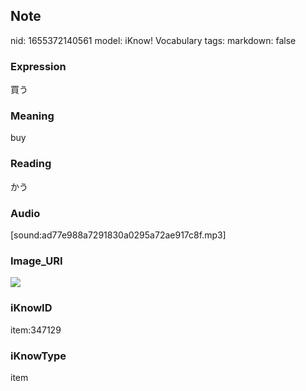 ## Note
nid: 1655372140561
model: iKnow! Vocabulary
tags: 
markdown: false

### Expression
買う

### Meaning
buy

### Reading
かう

### Audio
[sound:ad77e988a7291830a0295a72ae917c8f.mp3]

### Image_URI
<img src="ef9a9269154751a5bb225195baae5b17.jpg">

### iKnowID
item:347129

### iKnowType
item
